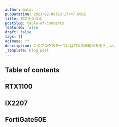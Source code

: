 ```yaml
---
author: matac
pubDatetime: 2023-02-08T23:17:47.000Z
title: 目次を入れる
postSlug: table-of-contents
featured: false
draft: false
tags: []
ogImage: ""
description: このブログのテーマには目次の機能があるらしい。
_template: blog_post
---
```


## Table of contents

## RTX1100

## IX2207

## FortiGate50E
